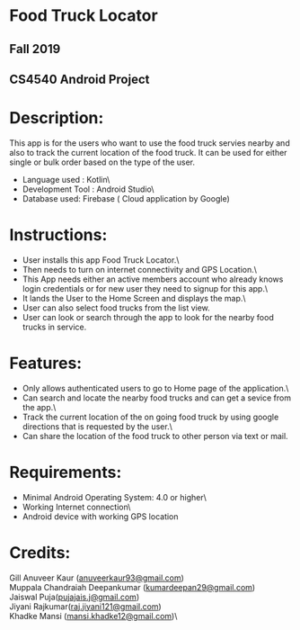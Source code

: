 # Food Truck Locator
## Fall 2019
## CS4540 Android Project

# Description:
This app is for the users who want to use the food truck servies nearby and also to track the current location of the food truck.  It can be used for either single or bulk order based on the type of the user.
- Language used : Kotlin\
- Development Tool : Android Studio\
- Database used: Firebase ( Cloud application by Google)

# Instructions:
- User installs this app Food Truck Locator.\
- Then needs to turn on internet connectivity and GPS Location.\
- This App needs either an active members account who already knows login credentials or for new user they need to signup for this app.\
- It lands the User to the Home Screen and displays the map.\
- User can also select food trucks from the list view.
- User can look or search through the app to look for the nearby food trucks in service.

# Features:
- Only allows authenticated users to go to Home page of the application.\
- Can search and locate the nearby food trucks and can get a sevice from the app.\
- Track the current location of the on going food truck by using google directions that is requested by the user.\
- Can share the location of the food truck to other person via text or mail.

# Requirements:
- Minimal Android Operating System: 4.0 or higher\
- Working Internet connection\
- Android device with working GPS location

# Credits:
Gill Anuveer Kaur (anuveerkaur93@gmail.com)\
Muppala Chandraiah Deepankumar (kumardeepan29@gmail.com)\
Jaiswal Puja(pujajais.j@gmail.com)\
Jiyani Rajkumar(raj.jiyani121@gmail.com)\
Khadke Mansi (mansi.khadke12@gmail.com)\

